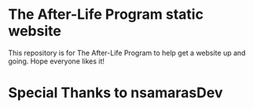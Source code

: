 # The After-Life Program static website

This repository is for The After-Life Program to help get a website up and going. Hope everyone likes it!

# Special Thanks to nsamarasDev

